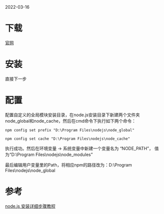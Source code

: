 2022-03-16

# 下载

[官网](https://nodejs.org/zh-cn/)

# 安装

直接下一步

# 配置

配置自定义的全局模块安装目录，在node.js安装目录下新建两个文件夹 node_global和node_cache，然后在cmd命令下执行如下两个命令：

```
npm config set prefix "D:\Program Files\nodejs\node_global"

npm config set cache "D:\Program Files\nodejs\node_cache"
```

执行成功。然后在环境变量 -> 系统变量中新建一个变量名为 “NODE_PATH”， 值为“D:\Program Files\nodejs\node_modules”

最后编辑用户变量里的Path，将相应npm的路径改为：D:\Program Files\nodejs\node_global

# 参考

[node.js 安装详细步骤教程](https://blog.csdn.net/antma/article/details/86104068)
